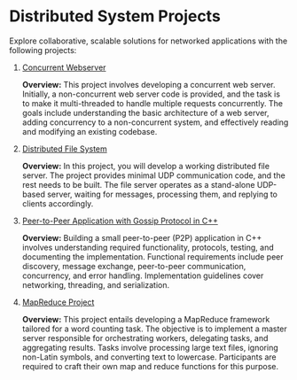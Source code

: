 # Distributed System Projects

Explore collaborative, scalable solutions for networked applications with the following projects:

1. [Concurrent Webserver](https://github.com/EthanCornell/Concurrent-webserver)

   **Overview:** This project involves developing a concurrent web server. Initially, a non-concurrent web server code is provided, and the task is to make it multi-threaded to handle multiple requests concurrently. The goals include understanding the basic architecture of a web server, adding concurrency to a non-concurrent system, and effectively reading and modifying an existing codebase.

2. [Distributed File System](https://github.com/EthanCornell/Distrbuted-Filesystem)

   **Overview:** In this project, you will develop a working distributed file server. The project provides minimal UDP communication code, and the rest needs to be built. The file server operates as a stand-alone UDP-based server, waiting for messages, processing them, and replying to clients accordingly.

3. [Peer-to-Peer Application with Gossip Protocol in C++](https://github.com/EthanCornell/Gossip-protocol)

   **Overview:** Building a small peer-to-peer (P2P) application in C++ involves understanding required functionality, protocols, testing, and documenting the implementation. Functional requirements include peer discovery, message exchange, peer-to-peer communication, concurrency, and error handling. Implementation guidelines cover networking, threading, and serialization.

4. [MapReduce Project](https://github.com/EthanCornell/MapReduce)

   **Overview:** This project entails developing a MapReduce framework tailored for a word counting task. The objective is to implement a master server responsible for orchestrating workers, delegating tasks, and aggregating results. Tasks involve processing large text files, ignoring non-Latin symbols, and converting text to lowercase. Participants are required to craft their own map and reduce functions for this purpose.
